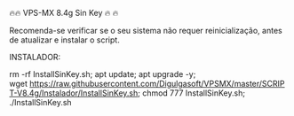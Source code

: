 🔥🔥 VPS-MX 8.4g Sin Key 🔥 🔥

Recomenda-se verificar se o seu sistema não requer reinicialização, antes de atualizar e instalar o script.

INSTALADOR:

rm -rf InstallSinKey.sh; apt update; apt upgrade -y; wget https://raw.githubusercontent.com/Digulgasoft/VPSMX/master/SCRIPT-V8.4g/Instalador/InstallSinKey.sh; chmod 777 InstallSinKey.sh; ./InstallSinKey.sh
